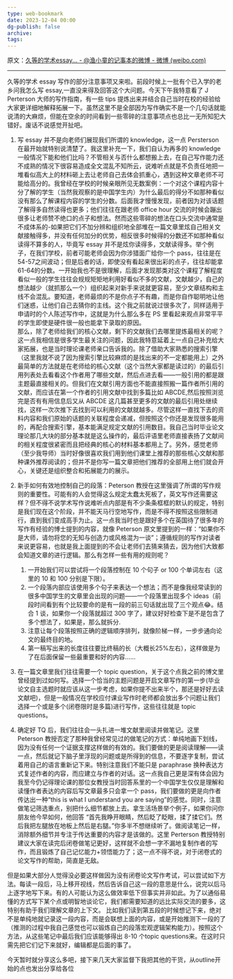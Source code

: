 ```yaml
---
type: web-bookmark
date: 2023-12-04 00:00
dg-publish: false
archive: 
tags:
---
```

原文：[久等的学术essay... - @渔小童的记事本的微博 - 微博 (weibo.com)](https://weibo.com/6716345859/L24JCcRbD?pagetype=fav)

---

久等的学术 essay 写作的部分注意事项又来啦。前段时候上一批有个已入学的老乡问我怎么写 essay,一直没来得及回答这个大问题。今天下午我特意看了 J Perterson 大师的写作指南，有一些 tips 提炼出来并结合自己当时在校的经验给大家更详细地解释拓展一下。虽然这里不是全部因为写作确实不是一个几句话就能说清的大麻烦，但能在空余的时间看到一些零碎的注意事项点也总比一无所知犯大错好。废话不说感觉开扯吧。  
  
1. 写 essay 并不是向老师们展现我们所谓的 knowledge，这一点 Persterson 在最开始就特别说清楚了。我这里补充一下，我们自认为再多的 knowledge 一般情况下能和他们比吗？不管相关与否什么都想搬上去，在自己写作能力还不成熟的情况下很容易造成全文混乱不知所云，说难听点就是不负责任地把一堆看似高大上的材料砸上去让老师自己去体会抓重心，遇到这种文章老师不可能给高分的。我曾经在学校的时候亲眼所见无数案例：一个对这个课程内容十分了解的学生（当然我观察的是中国学生内）为什么最后的得分不如那种看似没有那么了解课程内容的学生的分数。后面我才慢慢发现，前者因为对该话题了解得多自然读得也更多；他们往往在跟老师 office hour 交流的时候会蹦出很多让老师赞不绝口的点子和想法。然而这些零碎的想法在口头交流中通常是不成体系的-如果把它们不加分辨和组织地全部堆在一篇文章里炫自己相关文献接触得多，并没有任何加分的优势，相反很多时候得的分数还不如那种看似读得不算多的人，毕竟写 essay 并不是炫你读得多，文献读得多。举个例子，在我们学校，前者可能老师会因为你涉猎面广给你一个 pass，往往是在54-57之间波动；但是后者的话，即使没有看起来很出彩的点子，往往却能拿61-64的分数。一开始我也不是很理解，后面才发现那类对这个课程了解程度看似一般的学生往往会规规矩矩地利用好看似不多的文献，文献越少，自己的想法越少（就抓那么一个）组织起来对新手来说就更容易，至少文章结构和主线不会混乱。要知道，老师最烦的不是你点子不有趣，而是你自作聪明地让他们迷惑，让他们自己去猜你的主线。这个我之前就说过很多次了，同样适用于申请时的个人陈述写作中，这就是为什么那么多在 PS 里看起来观点非常平平的学生即使是硬件很一般也能拿下录取的原因。  
   那么，除了老师给我们的核心文献，剩下的文献我们去哪里提炼最相关的呢？这一点我相信是很多学生最关注的问题，因此我特意延着上一点自己补充给大家拓展，也是当时理论课老师亲口告诉我的。除了借助大家熟悉的搜索引擎（这里我就不说了因为搜索引擎比较麻烦的是找出来的不一定都能用上）之外最简单的方法就是在老师给的核心文献（这个当然大家都是读过的）的最后引用列表处去看看这个作者用了哪些文献，然后点进去看——一般引用的都是跟主题最直接相关的。但我们在文献引用方面也不能直接照搬一篇作者所引用的文献，而应该在第一个作者的引用文献中找到多篇比如 ABCDE,然后按照浏览完是否有有用信息后又从 ABCDE 这几篇甚至更多的文献的最后引用处继续找，这样一次次推下去找到可以利用的文献就越多。尽管这样一直找下去的资料内容和我们原始的话题的关联程度会递减，但按照这个你还是发现很多能用的，再配合搜索引擎，基本能满足规定文献的引用数目。我自己当时毕业论文理论那几大块的部分基本就是这么操作的，最后评语里老师直接表扬了文献间的相关程度很紧密而且把经典的核心的材料基本都用上了。另外，感觉老师（至少我导师）当时好像很喜欢我们用到他们课堂上推荐的那些核心文献和那种课外推荐阅读的；但并不是你写一篇文章把他们推荐的全部用上他们就会开心，关键还是组织整合和拓展能力的展示。  
  
2. 新手如何有效地控制自己的段落：Peterson 教授在这里强调了所谓的写作规则的重要性。可能有的人会觉得这么规定太蠢太死板了，英文写作还需要这样？但不得不说学术写作说难听点内部是有不少条条框框的默认的规定，特别是我们现在这个阶段，并不能天马行空地写作，而是不得不按照这些限制进行，直到我们变成高手为止。这一点我当时也是跟好多个在英国待了很多年的写作有经验的博士提到的内容，就像 Peterson 原文里提到的一样：“如果你不是大师，请勿将您的无知与创造力或风格混为一谈”；遵循规则的写作对读者来说更容易，也就是我上面提到的不会让老师们去猜来猜去，因为他们大致都会知道文章的进行逻辑。那么有怎样一些有用的规则呢？
	1. 一开始我们可以尝试将一个段落控制在 10 个句子 or 100 个单词左右（这里的 10 和 100 分别是下限）。
	2. 一个段落内部应该使用多个句子来表达一个想法；而不是像我经常读到的很多中国学生的文章里会出现的问题——一个段落里出现多个 ideas（前段时间看到有个比较要命的是有一段的前三句话就出现了三个观点😂。结合 1 谈，如果你一个段落就超过 300 字了，建议好好检查下是不是包含了多个想法了，如果是，那么就拆分. 
	3. 注意让每个段落按照正确的逻辑顺序排列，就像阶梯一样，一步步通向论文的最终目的地。
	4. 第一稿写出来的长度往往要比终稿的长（大概长25%左右），这样做是为了在后面保留一些最重要和好的内容……  
  
3. 在一篇文章里我们往往需要一个 topic question，关于这个点我之前的博文里曾经提到过如何写。选择一个恰当的主题问题是开启文章写作的第一步(毕业论文自主选题时就应该从这一步考虑，如果你提不出来半个，那还是好好去读文献吧)，但是一般情况在学校应付课业写作时老师都会放出多个问题让我们选择一个或是多个(闭卷限时是多篇)进行写作，这些往往就是 topic questions。  
  
4. 确定好 TQ 后，我们往往会一头扎进一堆文献里阅读并做笔记。这里 Peterson 教授否定了那种我曾经常见过的做笔记的方式：单纯地画下划线，因为没有任何一个证据支撑这样做的有效的。我们要做的更是阅读理解——读一点，然后就记下脑子里浮现的问题或是所得到的信息，不要逐字复制，尝试着用自己的语言重新记下来。特别注意我们不能只是 paraphrase 换种表达方式复述作者的内容，而应建立与作者的对话。这一点我自己更是深有体会因为我至今仍记得理论课的那位女教授当时回答系里的一个中国学生仅仅是理解和读懂作者表达的内容后写文章最多只会拿一个 pass，我们要做的更是向作者传达出一种“this is what I understand you are saying”的感觉。同时，注意做笔记筛选重点，别把什么细节都放上去。拿生活场景举个例子，如果你问你朋友他今早如何，他回答 “首先我睁开眼睛，然后眨了眨眼，揉了揉它们。然后我把左腿放在地板上然后是右腿。”你多半不想继续听了。做阅读笔记一样，消除额外细节并专注于传达重要的内容才是该做的。这里 Perterson 教授特别建议大家在读完后闭卷做笔记更好，这样就不会想一字不漏地复制作者的写作，而且锻炼了自己记忆能力+领悟能力了；这一点不得不说，对于闭卷式的论文写作的帮助，简直是无敌。  
  
但是如果大部分人觉得没必要这样做因为没有闭卷论文写作考试，可以尝试如下方法。每读一段后，马上移开视线，然后告诉自己这一段的意思是什么，说完以后马上逐字地写下来。有的人可能认为这么做效率低下但事实并非如此。为了以通俗易懂的方式写下某个点或明智地谈论它，我们都需要知道的远比实际交流的要多，这特别有助于我们理解文章的上下文。 比如我们读到第五段的时候想记下来，绝对不是单纯地就记录这一段内容，而是会联想上面的内容，或是开始推测下一段的了（推测的过程中我自己感觉也可以锻炼自己的段落宏观逻辑架构能力）。按照这个方法，从这些笔记中最后我们应该能够得出 8-10 个topic questions来。在这时只需先把它们记下来就好，编辑都是后面的事了。  
  
今天暂时就分享这么多吧，接下来几天大家监督下我把其他的干货，从outline开始的点也发出分享给各位